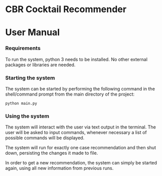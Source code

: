 # CBR Cocktail Recommender

# User Manual



### Requirements

To run the system, python 3 needs to be installed. No other external packages or libraries are needed.





### Starting the system

The system can be started by performing the following command in the shell/command prompt from the main directory of the project:

```
python main.py
```





### Using the system

The system will interact with the user via text output in the terminal. The user will be asked to input commands, whenever necessary a list of possible commands will be displayed.

The system will run for exactly one case recommendation and then shut down, persisting the changes it made to file.

In order to get a new recommendation, the system can simply be started again, using all new information from previous runs.